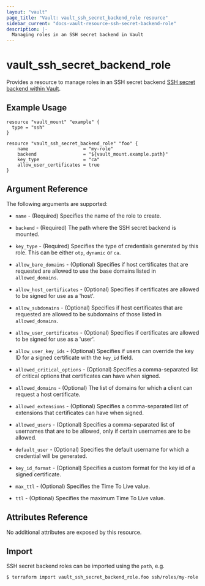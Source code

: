 ```yaml
---
layout: "vault"
page_title: "Vault: vault_ssh_secret_backend_role resource"
sidebar_current: "docs-vault-resource-ssh-secret-backend-role"
description: |-
  Managing roles in an SSH secret backend in Vault
---
```


# vault\_ssh\_secret\_backend\_role

Provides a resource to manage roles in an SSH secret backend
[SSH secret backend within Vault](https://www.vaultproject.io/docs/secrets/ssh/index.html).

## Example Usage

```hcl
resource "vault_mount" "example" {
  type = "ssh"
}

resource "vault_ssh_secret_backend_role" "foo" {
    name                    = "my-role"
    backend                 = "${vault_mount.example.path}"
    key_type                = "ca"
    allow_user_certificates = true
}
```

## Argument Reference

The following arguments are supported:

* `name` - (Required) Specifies the name of the role to create.

* `backend` - (Required) The path where the SSH secret backend is mounted.

* `key_type` - (Required)  Specifies the type of credentials generated by this role. This can be either `otp`, `dynamic` or `ca`.

* `allow_bare_domains` - (Optional) Specifies if host certificates that are requested are allowed to use the base domains listed in `allowed_domains`.

* `allow_host_certificates` - (Optional) Specifies if certificates are allowed to be signed for use as a 'host'.

* `allow_subdomains` - (Optional) Specifies if host certificates that are requested are allowed to be subdomains of those listed in `allowed_domains`.

* `allow_user_certificates` - (Optional) Specifies if certificates are allowed to be signed for use as a 'user'.

* `allow_user_key_ids` - (Optional) Specifies if users can override the key ID for a signed certificate with the `key_id` field.

* `allowed_critical_options` - (Optional) Specifies a comma-separated list of critical options that certificates can have when signed.

* `allowed_domains` - (Optional) The list of domains for which a client can request a host certificate.

* `allowed_extensions` - (Optional) Specifies a comma-separated list of extensions that certificates can have when signed.

* `allowed_users` - (Optional) Specifies a comma-separated list of usernames that are to be allowed, only if certain usernames are to be allowed.

* `default_user` - (Optional) Specifies the default username for which a credential will be generated.

* `key_id_format` - (Optional) Specifies a custom format for the key id of a signed certificate.

* `max_ttl` - (Optional) Specifies the Time To Live value.

* `ttl` - (Optional) Specifies the maximum Time To Live value.


## Attributes Reference

No additional attributes are exposed by this resource.

## Import

SSH secret backend roles can be imported using the `path`, e.g.

```
$ terraform import vault_ssh_secret_backend_role.foo ssh/roles/my-role
```
